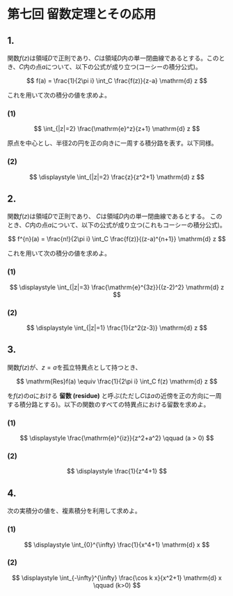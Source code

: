 # 第七回 留数定理とその応用

## 1.

関数$f(z)$は領域$D$で正則であり、$C$は領域$D$内の単一閉曲線であるとする。このとき、$C$内の点$a$について、以下の公式が成り立つ(コーシーの積分公式)。

$$
f(a) = \frac{1}{2\pi i} \int_C \frac{f(z)}{z-a} \mathrm{d} z
$$

これを用いて次の積分の値を求めよ。

### (1)

$$
\int_{|z|=2} \frac{\mathrm{e}^z}{z+1} \mathrm{d} z 
$$

原点を中心とし、半径$2$の円を正の向きに一周する積分路を表す。以下同様。

### (2)

$$
\displaystyle \int_{|z|=2}  \frac{z}{z^2+1} \mathrm{d} z
$$

## 2.

関数$f(z)$は領域$D$で正則であり、
$C$は領域$D$内の単一閉曲線であるとする。
このとき、$C$内の点$a$について、以下の公式が成り立つ(これもコーシーの積分公式)。

$$
f^{n}(a) = \frac{n!}{2\pi i} \int_C \frac{f(z)}{(z-a)^{n+1}} \mathrm{d} z
$$

これを用いて次の積分の値を求めよ。

### (1)

$$
 \displaystyle \int_{|z|=3} \frac{\mathrm{e}^{3z}}{(z-2)^2} \mathrm{d} z 
$$

### (2)

$$
\displaystyle  \int_{|z|=1}  \frac{1}{z^2(z-3)} \mathrm{d} z
$$

## 3.

関数$f(z)$が、$z=a$を孤立特異点として持つとき、

$$
\mathrm{Res}f(a) \equiv \frac{1}{2\pi i} \int_C f(z) \mathrm{d} z
$$

を$f(z)$の$a$における **留数 (residue)** と呼ぶ(ただし$C$は$a$の近傍を正の方向に一周する積分路とする)。以下の関数のすべての特異点における留数を求めよ。

### (1)

$$
\displaystyle \frac{\mathrm{e}^{iz}}{z^2+a^2} \qquad (a > 0)
$$

### (2)

$$
\displaystyle \frac{1}{z^4+1}
$$

## 4.

次の実積分の値を、複素積分を利用して求めよ。

### (1)

$$
\displaystyle \int_{0}^{\infty} \frac{1}{x^4+1} \mathrm{d} x
$$

### (2)

$$
\displaystyle \int_{-\infty}^{\infty} \frac{\cos k x}{x^2+1} \mathrm{d} x \qquad (k>0)
$$